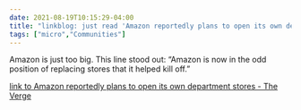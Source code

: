 ```yaml
---
date: 2021-08-19T10:15:29-04:00
title: "linkblog: just read 'Amazon reportedly plans to open its own department stores - The Verge'"
tags: ["micro","Communities"]
---
```

Amazon is just too big. This line stood out: “Amazon is now in the odd position of replacing stores that it helped kill off.”
 
[link to Amazon reportedly plans to open its own department stores - The Verge](https://www.theverge.com/2021/8/19/22632141/amazon-mall-department-store-retail-rumor)
